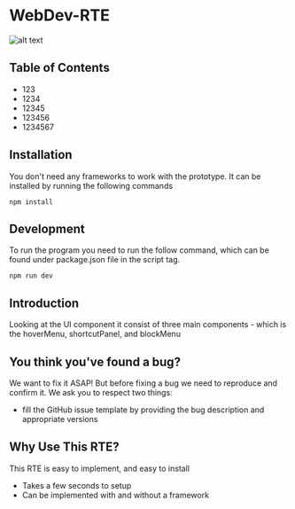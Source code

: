 # WebDev-RTE

![alt text](https://umbraco.com/media/4mzda5do/umbraco_logo_blue05.png?quality=80 "Logo Title Text 1")

## Table of Contents
* 123
* 1234
* 12345
* 123456
* 1234567

## Installation
You don't need any frameworks to work with the prototype. It can be installed by running the following commands

```
npm install
```

## Development
To run the program you need to run the follow command, which can be found under package.json file in the script tag.

```
npm run dev
```

## Introduction
Looking at the UI component it consist of three main components - which is the hoverMenu, shortcutPanel, and blockMenu

## You think you've found a bug?
We want to fix it ASAP! But before fixing a bug we need to reproduce and confirm it.
We ask you to respect two things:
* fill the GitHub issue template by providing the bug description and appropriate versions


## Why Use This RTE?
This RTE is easy to implement, and easy to install
* Takes a few seconds to setup
* Can be implemented with and without a framework
